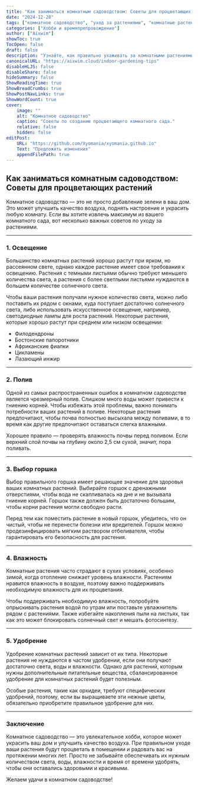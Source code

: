 ```yaml
---
title: "Как заниматься комнатным садоводством: Советы для процветающих растений"
date: "2024-12-28"
tags: ["комнатное садоводство", "уход за растениями", "комнатные растения", "садоводство в доме"]
categories: ["Хобби и времяпрепровождение"]
author: ["Aixwim"]
showToc: true
TocOpen: false
draft: false
description: "Узнайте, как правильно ухаживать за комнатными растениями и наслаждаться эстетическими и оздоровительными преимуществами комнатного садоводства."
canonicalURL: "https://aixwim.cloud/indoor-gardening-tips"
disableHLJS: false
disableShare: false
hideSummary: false
ShowReadingTime: true
ShowBreadCrumbs: true
ShowPostNavLinks: true
ShowWordCount: true
cover:
    image: ""
    alt: "Комнатное садоводство"
    caption: "Советы по созданию процветающего комнатного сада."
    relative: false
    hidden: false
editPost:
    URL: "https://github.com/Xyomania/xyomania.github.io"
    Text: "Предложить изменения"
    appendFilePath: true
---
```


## Как заниматься комнатным садоводством: Советы для процветающих растений

Комнатное садоводство — это не просто добавление зелени в ваш дом. Это может улучшить качество воздуха, поднять настроение и украсить любую комнату. Если вы хотите извлечь максимум из вашего комнатного сада, вот несколько важных советов по уходу за растениями.

---

### 1. **Освещение**

Большинство комнатных растений хорошо растут при ярком, но рассеянном свете, однако каждое растение имеет свои требования к освещению. Растения с темными листьями обычно требуют меньшего количества света, а растения с более светлыми листьями нуждаются в большем количестве солнечного света.

Чтобы ваши растения получали нужное количество света, можно либо поставить их рядом с окнами, куда поступает достаточно солнечного света, либо использовать искусственное освещение, например, светодиодные лампы для роста растений. Некоторые растения, которые хорошо растут при среднем или низком освещении:

- Филодендроны
- Бостонские папоротники
- Африканские фиалки
- Цикламены
- Лазающий инжир

---

### 2. **Полив**

Одной из самых распространенных ошибок в комнатном садоводстве является чрезмерный полив. Слишком много воды может привести к гниению корней. Чтобы избежать этой проблемы, важно понимать потребности ваших растений в поливе. Некоторые растения предпочитают, чтобы почва полностью высыхала между поливами, в то время как другие предпочитают оставаться слегка влажными.

Хорошее правило — проверять влажность почвы перед поливом. Если верхний слой почвы на глубину около 2,5 см сухой, значит, пора поливать.

---

### 3. **Выбор горшка**

Выбор правильного горшка имеет решающее значение для здоровья ваших комнатных растений. Выбирайте горшок с дренажными отверстиями, чтобы вода не скапливалась на дне и не вызывала гниение корней. Горшок также должен быть достаточно большим, чтобы корни растения могли свободно расти.

Перед тем как поместить растение в новый горшок, убедитесь, что он чистый, чтобы не перенести болезни или вредителей. Горшок можно продезинфицировать мягким раствором отбеливателя, чтобы гарантировать его безопасность для растения.

---

### 4. **Влажность**

Комнатные растения часто страдают в сухих условиях, особенно зимой, когда отопление снижает уровень влажности. Растениям нравится влажность в воздухе, поэтому важно поддерживать необходимую влажность для их процветания.

Чтобы поддерживать необходимую влажность, попробуйте опрыскивать растения водой по утрам или поставьте увлажнитель рядом с растениями. Также избегайте накопления пыли на листьях, так как это может блокировать солнечный свет и мешать фотосинтезу.

---

### 5. **Удобрение**

Удобрение комнатных растений зависит от их типа. Некоторые растения не нуждаются в частом удобрении, если они получают достаточно света, воды и влажности. Однако для растений, которым нужны дополнительные питательные вещества, сбалансированное удобрение для комнатных растений будет полезным.

Особые растения, такие как орхидеи, требуют специфических удобрений, поэтому, если вы выращиваете эти нежные цветы, обязательно приобретите правильное удобрение для них.

---

### Заключение

Комнатное садоводство — это увлекательное хобби, которое может украсить ваш дом и улучшить качество воздуха. При правильном уходе ваши растения будут процветать в помещении и радовать вас на протяжении многих лет. Просто не забывайте обеспечивать их нужным количеством света, воды, влажности и время от времени удобрять, чтобы они оставались здоровыми и красивыми.

Желаем удачи в комнатном садоводстве!
